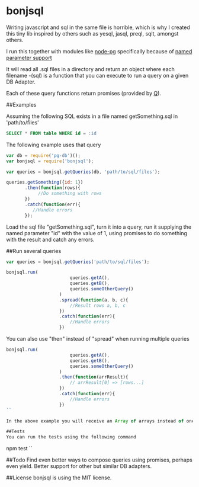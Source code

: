 # bonjsql

Writing javascript and sql in the same file is horrible, which is why I created this
tiny lib inspired by others such as yesql, jasql, preql, sqlt, amongst others.

I run this together with modules like [node-pg](https://github.com/sehrope/node-pg-db)
specifically because of [named parameter support](https://github.com/sehrope/node-pg-db#named-parameters)

It will read all .sql files in a directory and return an object where each filename -(sql)
is a function that you can execute to run a query on a given DB Adapter.

Each of these query functions return promises (provided by [Q](https://github.com/kriskowal/q)).

##Examples

Assuming the following SQL exists in a file named getSomething.sql in 'path/to/files'

```sql
SELECT * FROM table WHERE id = :id
```

The following example uses that query

```js
var db = require('pg-db')();
var bonjsql = require('bonjsql');

var queries = bonjsql.getQueries(db, 'path/to/sql/files');

queries.getSomething({id: 1})
       .then(function(rows){
       		//Do something with rows
       })
       .catch(function(err){
       	  //Handle errors
       });
```

Load the sql file "getSomething.sql", turn it into a
query, run it supplying the named parameter "id" with the value of 1,
using promises to do something with the result and catch any errors.


##Run several queries

```js
var queries = bonjsql.getQueries('path/to/sql/files');

bonjsql.run(
						queries.getA(),
						queries.getB(),
						queries.someOtherQuery()
					)
					.spread(function(a, b, c){
						//Result rows a, b, c
					})
					.catch(function(err){
						//Handle errors
					})
```

You can also use "then" instead of "spread" when running multiple queries

```js
bonjsql.run(
						queries.getA(),
						queries.getB(),
						queries.someOtherQuery()
					)
					.then(function(arrResult){
						// arrResult[0] => [rows...]
					})
					.catch(function(err){
						//Handle errors
					})
``

In the above example you will receive an Array of arrays instead of one argument for each result set.

##Tests
You can run the tests using the following command
```
npm test
``

##Todo
Find even better ways to compose queries using promises, perhaps even yield. Better support for other but similar DB adapters.

##License
bonjsql is using the MIT license.
